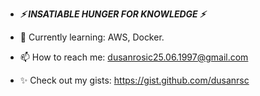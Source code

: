 - ***⚡ INSATIABLE HUNGER FOR KNOWLEDGE ⚡***

- 🌱 Currently learning: AWS, Docker.
- 📫 How to reach me: dusanrosic25.06.1997@gmail.com
- ✨ Check out my gists: https://gist.github.com/dusanrsc
